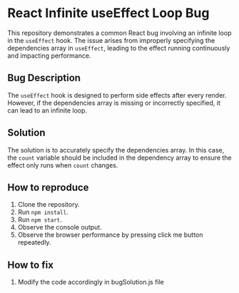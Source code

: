 # React Infinite useEffect Loop Bug

This repository demonstrates a common React bug involving an infinite loop in the `useEffect` hook. The issue arises from improperly specifying the dependencies array in `useEffect`, leading to the effect running continuously and impacting performance.

## Bug Description

The `useEffect` hook is designed to perform side effects after every render. However, if the dependencies array is missing or incorrectly specified, it can lead to an infinite loop.

## Solution

The solution is to accurately specify the dependencies array. In this case, the `count` variable should be included in the dependency array to ensure the effect only runs when `count` changes.

## How to reproduce

1. Clone the repository.
2. Run `npm install`.
3. Run `npm start`. 
4. Observe the console output. 
5. Observe the browser performance by pressing click me button repeatedly.

## How to fix

1. Modify the code accordingly in bugSolution.js file